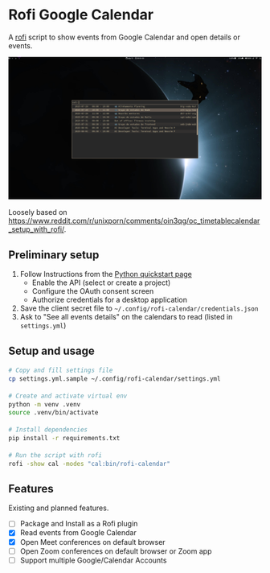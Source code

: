 # Rofi Google Calendar

A [rofi] script to show events from Google Calendar and open details or events.

![screenshot](media/screenshot.png)

Loosely based on https://www.reddit.com/r/unixporn/comments/oin3qg/oc_timetablecalendar_setup_with_rofi/.

## Preliminary setup

1. Follow Instructions from the [Python quickstart page]
    - Enable the API (select or create a project)
    - Configure the OAuth consent screen
    - Authorize credentials for a desktop application
2. Save the client secret file to `~/.config/rofi-calendar/credentials.json`
3. Ask to "See all events details" on the calendars to read (listed in `settings.yml`)

## Setup and usage

```bash
# Copy and fill settings file
cp settings.yml.sample ~/.config/rofi-calendar/settings.yml

# Create and activate virtual env
python -m venv .venv
source .venv/bin/activate

# Install dependencies
pip install -r requirements.txt

# Run the script with rofi
rofi -show cal -modes "cal:bin/rofi-calendar"
```

## Features

Existing and planned features.

- [ ] Package and Install as a Rofi plugin
- [x] Read events from Google Calendar
- [x] Open Meet conferences on default browser
- [ ] Open Zoom conferences on default browser or Zoom app
- [ ] Support multiple Google/Calendar Accounts

[Python quickstart page]: https://developers.google.com/calendar/api/quickstart/python
[rofi]: https://github.com/davatorium/rofi
